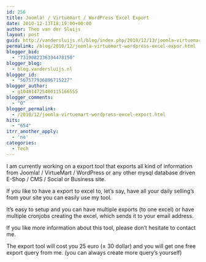 ```yaml
---
id: 256
title: Joomla! / Virtuemart / WordPress Excel Export
date: 2010-12-13T18:19:00+00:00
author: Theo van der Sluijs
layout: post
guid: http://vandersluijs.nl/blog/index.php/2010/12/13/joomla-virtuemart-wordpress-excel-expor/
permalink: /blog/2010/12/joomla-virtuemart-wordpress-excel-expor.html
blogger_bid:
  - "7319082336334478150"
blogger_blog:
  - blog.vandersluijs.nl
blogger_id:
  - "567577936896715227"
blogger_author:
  - g104814725400115166555
blogger_comments:
  - "0"
blogger_permalink:
  - /2010/12/joomla-virtuemart-wordpress-excel-export.html
hits:
  - "654"
itrr_another_apply:
  - 'no'
categories:
  - Tech
---
```

I am currently working on a export tool that exports all kind of information from Joomla! / VirtueMart / WordPress or any other mysql database driven E-Shop / CMS / Social or Business site.

If you like to have a export to excel to, let’s say, have all your daily selling&#8217;s from your site you can easily use my tool.

It’s easy to setup and you can have multiple exports (to one excel) or have multiple cronjobs creating the excel, which sends it to your email address.

If you like more information about this tool, please don’t hesitate to contact me.

The export tool will cost you 25 euro (± 30 dollar) and you will get one free export query from me. (you can always create more query’s yourself)